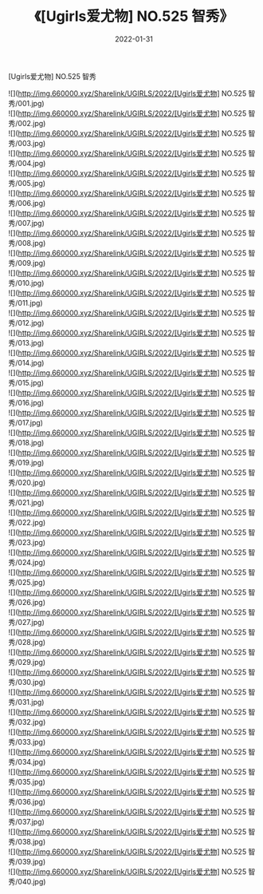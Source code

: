 ﻿---
layout: post
title:  《[Ugirls爱尤物] NO.525 智秀》
date:   2022-01-31
img: http://img.660000.xyz/Sharelink/UGIRLS/2022/[Ugirls爱尤物] NO.525 智秀/000.jpg
categories: [美女, 清纯, 唯美]
---

[Ugirls爱尤物] NO.525 智秀

 ![](http://img.660000.xyz/Sharelink/UGIRLS/2022/[Ugirls爱尤物] NO.525 智秀/001.jpg) <br>![](http://img.660000.xyz/Sharelink/UGIRLS/2022/[Ugirls爱尤物] NO.525 智秀/002.jpg) <br>![](http://img.660000.xyz/Sharelink/UGIRLS/2022/[Ugirls爱尤物] NO.525 智秀/003.jpg) <br>![](http://img.660000.xyz/Sharelink/UGIRLS/2022/[Ugirls爱尤物] NO.525 智秀/004.jpg) <br>![](http://img.660000.xyz/Sharelink/UGIRLS/2022/[Ugirls爱尤物] NO.525 智秀/005.jpg) <br>![](http://img.660000.xyz/Sharelink/UGIRLS/2022/[Ugirls爱尤物] NO.525 智秀/006.jpg) <br>![](http://img.660000.xyz/Sharelink/UGIRLS/2022/[Ugirls爱尤物] NO.525 智秀/007.jpg) <br>![](http://img.660000.xyz/Sharelink/UGIRLS/2022/[Ugirls爱尤物] NO.525 智秀/008.jpg) <br>![](http://img.660000.xyz/Sharelink/UGIRLS/2022/[Ugirls爱尤物] NO.525 智秀/009.jpg) <br>![](http://img.660000.xyz/Sharelink/UGIRLS/2022/[Ugirls爱尤物] NO.525 智秀/010.jpg) <br>![](http://img.660000.xyz/Sharelink/UGIRLS/2022/[Ugirls爱尤物] NO.525 智秀/011.jpg) <br>![](http://img.660000.xyz/Sharelink/UGIRLS/2022/[Ugirls爱尤物] NO.525 智秀/012.jpg) <br>![](http://img.660000.xyz/Sharelink/UGIRLS/2022/[Ugirls爱尤物] NO.525 智秀/013.jpg) <br>![](http://img.660000.xyz/Sharelink/UGIRLS/2022/[Ugirls爱尤物] NO.525 智秀/014.jpg) <br>![](http://img.660000.xyz/Sharelink/UGIRLS/2022/[Ugirls爱尤物] NO.525 智秀/015.jpg) <br>![](http://img.660000.xyz/Sharelink/UGIRLS/2022/[Ugirls爱尤物] NO.525 智秀/016.jpg) <br>![](http://img.660000.xyz/Sharelink/UGIRLS/2022/[Ugirls爱尤物] NO.525 智秀/017.jpg) <br>![](http://img.660000.xyz/Sharelink/UGIRLS/2022/[Ugirls爱尤物] NO.525 智秀/018.jpg) <br>![](http://img.660000.xyz/Sharelink/UGIRLS/2022/[Ugirls爱尤物] NO.525 智秀/019.jpg) <br>![](http://img.660000.xyz/Sharelink/UGIRLS/2022/[Ugirls爱尤物] NO.525 智秀/020.jpg) <br>![](http://img.660000.xyz/Sharelink/UGIRLS/2022/[Ugirls爱尤物] NO.525 智秀/021.jpg) <br>![](http://img.660000.xyz/Sharelink/UGIRLS/2022/[Ugirls爱尤物] NO.525 智秀/022.jpg) <br>![](http://img.660000.xyz/Sharelink/UGIRLS/2022/[Ugirls爱尤物] NO.525 智秀/023.jpg) <br>![](http://img.660000.xyz/Sharelink/UGIRLS/2022/[Ugirls爱尤物] NO.525 智秀/024.jpg) <br>![](http://img.660000.xyz/Sharelink/UGIRLS/2022/[Ugirls爱尤物] NO.525 智秀/025.jpg) <br>![](http://img.660000.xyz/Sharelink/UGIRLS/2022/[Ugirls爱尤物] NO.525 智秀/026.jpg) <br>![](http://img.660000.xyz/Sharelink/UGIRLS/2022/[Ugirls爱尤物] NO.525 智秀/027.jpg) <br>![](http://img.660000.xyz/Sharelink/UGIRLS/2022/[Ugirls爱尤物] NO.525 智秀/028.jpg) <br>![](http://img.660000.xyz/Sharelink/UGIRLS/2022/[Ugirls爱尤物] NO.525 智秀/029.jpg) <br>![](http://img.660000.xyz/Sharelink/UGIRLS/2022/[Ugirls爱尤物] NO.525 智秀/030.jpg) <br>![](http://img.660000.xyz/Sharelink/UGIRLS/2022/[Ugirls爱尤物] NO.525 智秀/031.jpg) <br>![](http://img.660000.xyz/Sharelink/UGIRLS/2022/[Ugirls爱尤物] NO.525 智秀/032.jpg) <br>![](http://img.660000.xyz/Sharelink/UGIRLS/2022/[Ugirls爱尤物] NO.525 智秀/033.jpg) <br>![](http://img.660000.xyz/Sharelink/UGIRLS/2022/[Ugirls爱尤物] NO.525 智秀/034.jpg) <br>![](http://img.660000.xyz/Sharelink/UGIRLS/2022/[Ugirls爱尤物] NO.525 智秀/035.jpg) <br>![](http://img.660000.xyz/Sharelink/UGIRLS/2022/[Ugirls爱尤物] NO.525 智秀/036.jpg) <br>![](http://img.660000.xyz/Sharelink/UGIRLS/2022/[Ugirls爱尤物] NO.525 智秀/037.jpg) <br>![](http://img.660000.xyz/Sharelink/UGIRLS/2022/[Ugirls爱尤物] NO.525 智秀/038.jpg) <br>![](http://img.660000.xyz/Sharelink/UGIRLS/2022/[Ugirls爱尤物] NO.525 智秀/039.jpg) <br>![](http://img.660000.xyz/Sharelink/UGIRLS/2022/[Ugirls爱尤物] NO.525 智秀/040.jpg) <br>